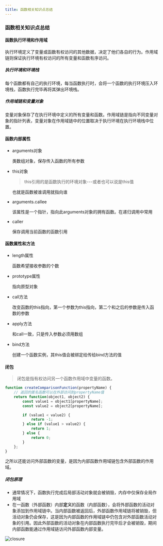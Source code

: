 ```yaml
---
title: 函数相关知识点总结
---
```

### 函数相关知识点总结

#### 函数执行环境和作用域

​	执行环境定义了变量或函数有权访问的其他数据，决定了他们各自的行为。作用域链则保证执行环境有权访问的所有变量和函数有序访问。

##### 执行环境和环境栈

​	每个函数都有自己的执行环境，每当函数执行时，会将一个函数的执行环境压入环境栈，函数执行完毕再将其弹出环境栈。

##### 作用域链和变量对象

​	变量对象保存了在执行环境中定义的所有变量和函数。作用域链是指向不同变量对象的指针列表，变量对象在作用域链中的位置取决于执行环境在执行环境栈中位置。



#### 函数内部属性

- arguments对象

  类数组对象，保存传入函数的所有参数

- this对象

  > this引用的是函数执行的环境对象---或者也可以说是this值

  也就是函数被谁调用就指向谁

- arguments.callee

  该属性是一个指针，指向此arguments对象的拥有函数。在递归调用中常用

- caller

  保存调用当前函数的函数引用



#### 函数属性和方法

- length属性

  函数希望接收参数的个数

- prototype属性

  指向原型对象

- call方法

  改变函数的this指向，第一个参数为this指向，第二个和之后的参数是传入函数的参数

- apply方法

  和call一致，只是传入参数必须用数组

- bind方法

  创建一个函数实例，其this值会被绑定给传给bind方法的值



#### 闭包

> 闭包是指有权访问另一个函数作用域中变量的函数。

```javascript
function createComparisonFunction(propertyName) {
    // 返回的匿名函数可以在外部访问到propertyName值
    return function(object1, object2) {
        const value1 = object1[propertyName];
        const value2 = object2[propertyName];
        
        if (value1 < value2) {
            return -1;
        } else if (value1 > value2) {
            return 1;
        } else {
            return 0;
        }
    };
}
```

​	之所以还能访问外部函数的变量，是因为内部函数作用域链包含外部函数的作用域。

##### 闭包原理

- 通常情况下，函数执行完成后局部活动对象就会被销毁，内存中仅保存全局作用域
- 在一函数（外部函数）内部<strong>定义</strong>的函数（内部函数），会将外部函数的活动对象添加到作用域链中。当内部函数被返回后，外部函数作用域链将被销毁，但活动对象仍会保存，这是因为内部函数的作用域链中仍包含对外部函数活动对象的引用。因此外部函数的活动对象在内部函数执行完毕后才会被销毁，期间内部函数能通过作用域链访问外部函数内部变量。

![closure](https://user-gold-cdn.xitu.io/2018/7/20/164b3513e1cabd5d?imageView2/0/w/1280/h/960/format/webp/ignore-error/1)
